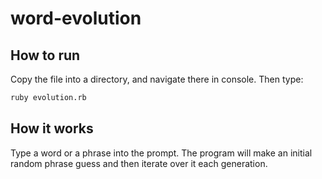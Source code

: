 # word-evolution

## How to run

Copy the file into a directory, and navigate there in console. Then type:

```bash
ruby evolution.rb
```

## How it works

Type a word or a phrase into the prompt. The program will make an initial random phrase guess and then iterate over it each generation.